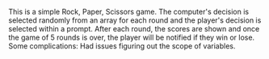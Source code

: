 This is a simple Rock, Paper, Scissors game. The computer's decision is selected randomly from an array for each round and the player's decision is selected within a prompt. After each round, the scores are shown and once the game of 5 rounds is over, the player will be notified if they win or lose. Some complications: Had issues figuring out the scope of variables. 